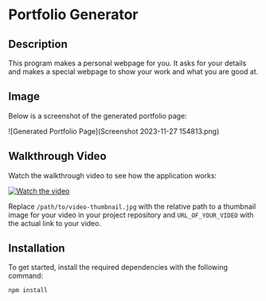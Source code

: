 # Portfolio Generator

## Description

This program makes a personal webpage for you. It asks for your details and makes a special webpage to show your work and what you are good at.

## Image

Below is a screenshot of the generated portfolio page:

![Generated Portfolio Page](Screenshot 2023-11-27 154813.png)

## Walkthrough Video

Watch the walkthrough video to see how the application works:

[![Watch the video](/path/to/video-thumbnail.jpg)](URL_OF_YOUR_VIDEO)

Replace `/path/to/video-thumbnail.jpg` with the relative path to a thumbnail image for your video in your project repository and `URL_OF_YOUR_VIDEO` with the actual link to your video.

## Installation

To get started, install the required dependencies with the following command:

```bash
npm install
